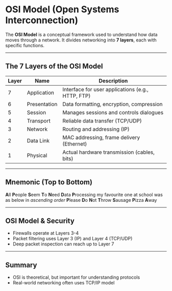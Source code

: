 # OSI Model (Open Systems Interconnection)

The **OSI Model** is a conceptual framework used to understand how data moves through a network. It divides networking into **7 layers**, each with specific functions.

---

## The 7 Layers of the OSI Model

| Layer | Name             | Description |
|-------|------------------|---------------------------------------------------|
| 7     | Application      | Interface for user applications (e.g., HTTP, FTP) |
| 6     | Presentation     | Data formatting, encryption, compression          |
| 5     | Session          | Manages sessions and controls dialogues           |
| 4     | Transport        | Reliable data transfer (TCP/UDP)                  |
| 3     | Network          | Routing and addressing (IP)                       |
| 2     | Data Link        | MAC addressing, frame delivery (Ethernet)         |
| 1     | Physical         | Actual hardware transmission (cables, bits)       |

---

## Mnemonic (Top to Bottom)
**A**ll **P**eople **S**eem **T**o **N**eed **D**ata **P**rocessing
my favourite one at school was as below in _ascending order_
**P**lease **D**o **N**ot **T**hrow **S**ausage **P**izza **A**way

---

## OSI Model & Security
- Firewalls operate at Layers 3-4
- Packet filtering uses Layer 3 (IP) and Layer 4 (TCP/UDP)
- Deep packet inspection can reach up to Layer 7

---

## Summary
- OSI is theoretical, but important for understanding protocols
- Real-world networking often uses TCP/IP model
